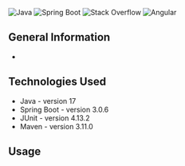 ![Java](https://img.shields.io/badge/java-%23ED8B00.svg?style=for-the-badge&logo=openjdk&logoColor=white) 
![Spring Boot](https://img.shields.io/badge/Spring_Boot-F2F4F9?style=for-the-badge&logo=spring-boot)
![Stack Overflow](https://img.shields.io/badge/-Stackoverflow-FE7A16?style=for-the-badge&logo=stack-overflow&logoColor=white)
![Angular](https://img.shields.io/badge/Angular-DD0031?style=for-the-badge&logo=angular&logoColor=white)


## General Information
 - 

## Technologies Used
- Java - version 17
- Spring Boot - version 3.0.6
- JUnit - version 4.13.2
- Maven - version 3.11.0

## Usage
 







